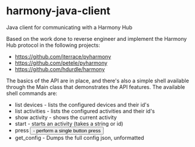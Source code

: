 harmony-java-client
===================

Java client for communicating with a Harmony Hub

Based on the work done to reverse engineer and implement the Harmony Hub
protocol in the following projects:
  * https://github.com/jterrace/pyharmony
  * https://github.com/petele/pyharmony
  * https://github.com/hdurdle/harmony

The basics of the API are in place, and there's also a simple shell available
through the Main class that demonstrates the API features. The available shell
commands are:

  * list devices            - lists the configured devices and their id's
  * list activities         - lists the configured activities and their id's
  * show activity           - shows the current activity
  * start <activity>        - starts an activity (takes a string or id)
  * press <device> <button> - perform a single button press
  * get_config              - Dumps the full config json, unformatted 
